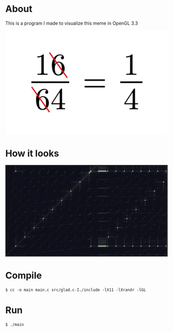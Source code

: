 
# About

This is a program I made to visualize this meme in OpenGL 3.3

![the meme](./meme.webp "The Meme")

# How it looks

![screenshot](./screenshot.png)

# Compile

```console
$ cc -o main main.c src/glad.c-I./include -lX11 -lXrandr -lGL
```

# Run

```console
$ ./main
```

